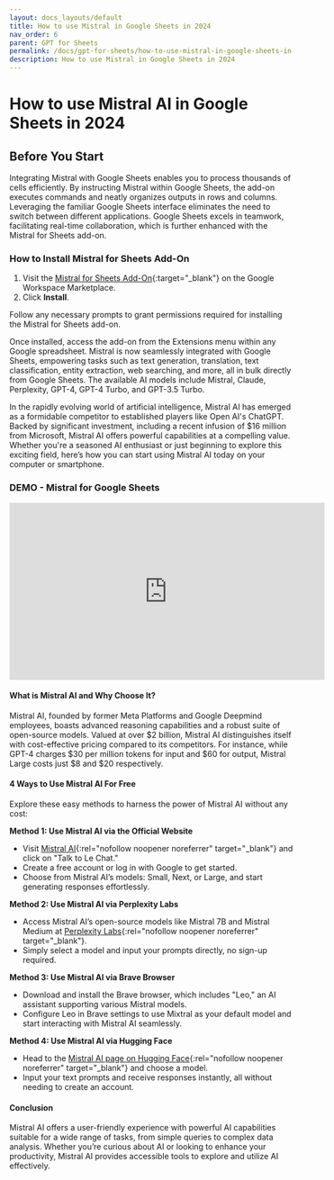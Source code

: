```yaml
---
layout: docs_layouts/default
title: How to use Mistral in Google Sheets in 2024
nav_order: 6
parent: GPT for Sheets
permalink: /docs/gpt-for-sheets/how-to-use-mistral-in-google-sheets-in-2024
description: How to use Mistral in Google Sheets in 2024
---
```



# How to use Mistral AI in Google Sheets in 2024

## Before You Start

Integrating Mistral with Google Sheets enables you to process thousands of cells efficiently. By instructing Mistral within Google Sheets, the add-on executes commands and neatly organizes outputs in rows and columns. Leveraging the familiar Google Sheets interface eliminates the need to switch between different applications. Google Sheets excels in teamwork, facilitating real-time collaboration, which is further enhanced with the Mistral for Sheets add-on.

### How to Install Mistral for Sheets Add-On

1. Visit the [Mistral for Sheets Add-On](https://workspace.google.com/marketplace/app/gpt_for_docs_sheets_forms_slides/466607203252){:target="_blank"} on the Google Workspace Marketplace.
2. Click **Install**.

Follow any necessary prompts to grant permissions required for installing the Mistral for Sheets add-on.

Once installed, access the add-on from the Extensions menu within any Google spreadsheet. Mistral is now seamlessly integrated with Google Sheets, empowering tasks such as text generation, translation, text classification, entity extraction, web searching, and more, all in bulk directly from Google Sheets. The available AI models include Mistral, Claude, Perplexity, GPT-4, GPT-4 Turbo, and GPT-3.5 Turbo.

In the rapidly evolving world of artificial intelligence, Mistral AI has emerged as a formidable competitor to established players like Open AI's ChatGPT. Backed by significant investment, including a recent infusion of $16 million from Microsoft, Mistral AI offers powerful capabilities at a compelling value. Whether you're a seasoned AI enthusiast or just beginning to explore this exciting field, here’s how you can start using Mistral AI today on your computer or smartphone.

### DEMO - Mistral for Google Sheets
<iframe width="560" height="315" src="https://www.youtube.com/embed/Na-pVhwaq7s?si=-0DDzd5cyMg95s4A" title="YouTube video player" frameborder="0" allow="accelerometer; autoplay; clipboard-write; encrypted-media; gyroscope; picture-in-picture; web-share" referrerpolicy="strict-origin-when-cross-origin" allowfullscreen></iframe>

#### What is Mistral AI and Why Choose It?

Mistral AI, founded by former Meta Platforms and Google Deepmind employees, boasts advanced reasoning capabilities and a robust suite of open-source models. Valued at over $2 billion, Mistral AI distinguishes itself with cost-effective pricing compared to its competitors. For instance, while GPT-4 charges $30 per million tokens for input and $60 for output, Mistral Large costs just $8 and $20 respectively.


#### 4 Ways to Use Mistral AI For Free

Explore these easy methods to harness the power of Mistral AI without any cost:

**Method 1: Use Mistral AI via the Official Website**
- Visit [Mistral AI](https://mistral.ai/){:rel="nofollow noopener noreferrer" target="_blank"} and click on "Talk to Le Chat."
- Create a free account or log in with Google to get started.
- Choose from Mistral AI’s models: Small, Next, or Large, and start generating responses effortlessly.

**Method 2: Use Mistral AI via Perplexity Labs**
- Access Mistral AI’s open-source models like Mistral 7B and Mistral Medium at [Perplexity Labs](https://labs.perplexity.ai/){:rel="nofollow noopener noreferrer" target="_blank"}.
- Simply select a model and input your prompts directly, no sign-up required.

**Method 3: Use Mistral AI via Brave Browser**
- Download and install the Brave browser, which includes "Leo," an AI assistant supporting various Mistral models.
- Configure Leo in Brave settings to use Mixtral as your default model and start interacting with Mistral AI seamlessly.

**Method 4: Use Mistral AI via Hugging Face**
- Head to the [Mistral AI page on Hugging Face](https://huggingface.co/models?filter=mistral){:rel="nofollow noopener noreferrer" target="_blank"} and choose a model.
- Input your text prompts and receive responses instantly, all without needing to create an account.

#### Conclusion

Mistral AI offers a user-friendly experience with powerful AI capabilities suitable for a wide range of tasks, from simple queries to complex data analysis. Whether you’re curious about AI or looking to enhance your productivity, Mistral AI provides accessible tools to explore and utilize AI effectively.